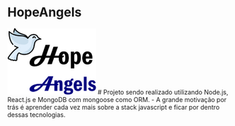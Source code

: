 # HopeAngels
<img src = "./frontend/design/src/images/logomarca.png" width = "200px" height = "150px"/>
# Projeto sendo realizado utilizando Node.js, React.js e MongoDB com mongoose como ORM.
- A grande motivação por trás é aprender cada vez mais sobre a stack javascript e ficar por dentro dessas tecnologias.

